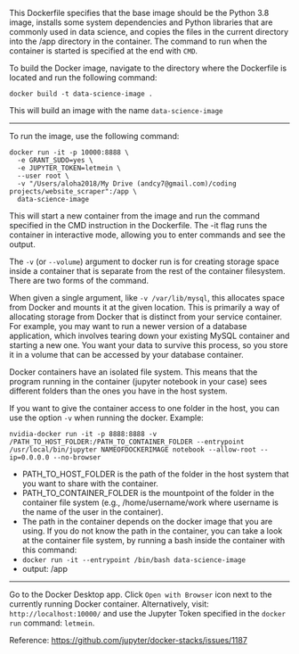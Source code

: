 This Dockerfile specifies that the base image should be the Python 3.8 image, installs some system dependencies and Python libraries that are commonly used in data science, and copies the files in the current directory into the /app directory in the container. The command to run when the container is started is specified at the end with `CMD`.

To build the Docker image, navigate to the directory where the Dockerfile is located and run the following command:

`docker build -t data-science-image .`

This will build an image with the name `data-science-image`

----------------------------------------------------
To run the image, use the following command:

```
docker run -it -p 10000:8888 \
  -e GRANT_SUDO=yes \
  -e JUPYTER_TOKEN=letmein \
  --user root \
  -v "/Users/aloha2018/My Drive (andcy7@gmail.com)/coding projects/website_scraper":/app \
  data-science-image
```

This will start a new container from the image and run the command specified in the CMD instruction in the Dockerfile. The -it flag runs the container in interactive mode, allowing you to enter commands and see the output.

The `-v` (or `--volume`) argument to docker run is for creating storage space inside a container that is separate from the rest of the container filesystem. There are two forms of the command.

When given a single argument, like `-v /var/lib/mysql`, this allocates space from Docker and mounts it at the given location. This is primarily a way of allocating storage from Docker that is distinct from your service container. For example, you may want to run a newer version of a database application, which involves tearing down your existing MySQL container and starting a new one. You want your data to survive this process, so you store it in a volume that can be accessed by your database container.

Docker containers have an isolated file system. This means that the program running in the container (jupyter notebook in your case) sees different folders than the ones you have in the host system.

If you want to give the container access to one folder in the host, you can use the option `-v` when running the docker. 
Example: 

```
nvidia-docker run -it -p 8888:8888 -v /PATH_TO_HOST_FOLDER:/PATH_TO_CONTAINER_FOLDER --entrypoint /usr/local/bin/jupyter NAMEOFDOCKERIMAGE notebook --allow-root --ip=0.0.0.0 --no-browser
```

- PATH_TO_HOST_FOLDER is the path of the folder in the host system that you want to share with the container.
- PATH_TO_CONTAINER_FOLDER is the mountpoint of the folder in the container file system (e.g., /home/username/work where username is the name of the user in the container).
- The path in the container depends on the docker image that you are using. If you do not know the path in the container, you can take a look at the container file system, by running a bash inside the container with this command:
- `docker run -it --entrypoint /bin/bash data-science-image`
- output: /app


----------------------------------------------------
Go to the Docker Desktop app. Click `Open with Browser` icon next to the currently running Docker container. Alternatively, visit: `http://localhost:10000/` and use the Jupyter Token specified in the `docker run` command: `letmein`.

Reference: https://github.com/jupyter/docker-stacks/issues/1187
